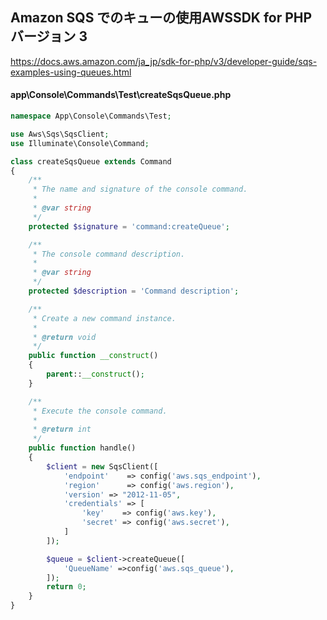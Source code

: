 ## Amazon SQS でのキューの使用AWSSDK for PHP バージョン 3
https://docs.aws.amazon.com/ja_jp/sdk-for-php/v3/developer-guide/sqs-examples-using-queues.html


#### app\Console\Commands\Test\createSqsQueue.php
```php
namespace App\Console\Commands\Test;

use Aws\Sqs\SqsClient;
use Illuminate\Console\Command;

class createSqsQueue extends Command
{
    /**
     * The name and signature of the console command.
     *
     * @var string
     */
    protected $signature = 'command:createQueue';

    /**
     * The console command description.
     *
     * @var string
     */
    protected $description = 'Command description';

    /**
     * Create a new command instance.
     *
     * @return void
     */
    public function __construct()
    {
        parent::__construct();
    }

    /**
     * Execute the console command.
     *
     * @return int
     */
    public function handle()
    {
        $client = new SqsClient([
            'endpoint'    => config('aws.sqs_endpoint'),
            'region'      => config('aws.region'),
            'version' => "2012-11-05",
            'credentials' => [
                'key'    => config('aws.key'),
                'secret' => config('aws.secret'),
            ]
        ]);

        $queue = $client->createQueue([
            'QueueName' =>config('aws.sqs_queue'),
        ]);
        return 0;
    }
}
```
